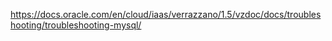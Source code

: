 <https://docs.oracle.com/en/cloud/iaas/verrazzano/1.5/vzdoc/docs/troubleshooting/troubleshooting-mysql/>
